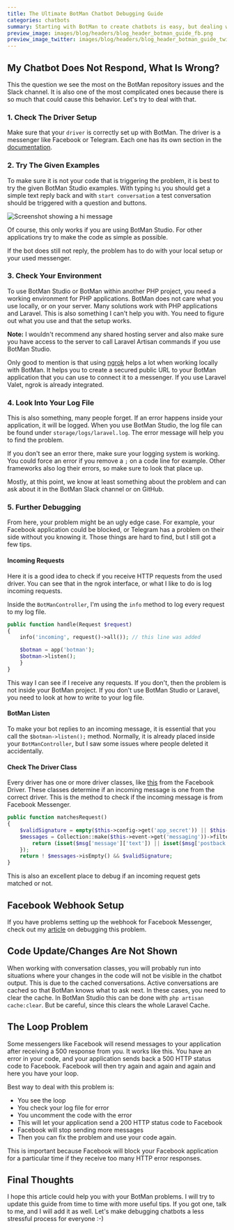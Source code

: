 ```yaml
---
title: The Ultimate BotMan Chatbot Debugging Guide
categories: chatbots
summary: Starting with BotMan to create chatbots is easy, but dealing with bugs is not. Since there are many external services like Facebook, Telegram or Slack involved, lots of things can and will go wrong. I have run into so many of these bugs and don't want you to struggle with them as I did. So here is my ultimate debugging guide.
preview_image: images/blog/headers/blog_header_botman_guide_fb.png
preview_image_twitter: images/blog/headers/blog_header_botman_guide_twitter.png
---
```


## My Chatbot Does Not Respond, What Is Wrong?

This the question we see the most on the BotMan repository issues and the Slack channel. It is also one of the most complicated ones because there is so much that could cause this behavior. Let's try to deal with that.

### 1. Check The Driver Setup

Make sure that your `driver` is correctly set up with BotMan. The driver is a messenger like Facebook or Telegram. Each one has its own section in the [documentation](https://botman.io/2.0/welcome).

### 2. Try The Given Examples

To make sure it is not your code that is triggering the problem, it is best to try the given BotMan Studio examples. With typing `hi` you should get a simple text reply back and with `start conversation` a test conversation should be triggered with a question and buttons.

<img class="blogimage" alt="Screenshot showing a hi message" src="/images/blog/nl_bot_hi.png" />

Of course, this only works if you are using BotMan Studio. For other applications try to make the code as simple as possible.

If the bot does still not reply, the problem has to do with your local setup or your used messenger.

### 3. Check Your Environment

To use BotMan Studio or BotMan within another PHP project, you need a working environment for PHP applications. BotMan does not care what you use locally, or on your server. Many solutions work with PHP applications and Laravel. This is also something I can't help you with. You need to figure out what you use and that the setup works.

<div class="blognote"><strong>Note:</strong> I wouldn't recommend any shared hosting server and also make sure you have access to the server to call Laravel Artisan commands if you use BotMan Studio.</div>

Only good to mention is that using [ngrok](https://ngrok.com/) helps a lot when working locally with BotMan. It helps you to create a secured public URL to your BotMan application that you can use to connect it to a messenger. If you use Laravel Valet, ngrok is already integrated.

### 4. Look Into Your Log File

This is also something, many people forget. If an error happens inside your application, it will be logged. When you use BotMan Studio, the log file can be found under `storage/logs/laravel.log`. The error message will help you to find the problem.

If you don't see an error there, make sure your logging system is working. You could force an error if you remove a `;` on a code line for example. Other frameworks also log their errors, so make sure to look that place up.

Mostly, at this point, we know at least something about the problem and can ask about it in the BotMan Slack channel or on GitHub.

### 5. Further Debugging

From here, your problem might be an ugly edge case. For example, your Facebook application could be blocked, or Telegram has a problem on their side without you knowing it. Those things are hard to find, but I still got a few tips.

#### Incoming Requests
Here it is a good idea to check if you receive HTTP requests from the used driver. You can see that in the ngrok interface, or what I like to do is log incoming requests.

Inside the `BotManController`, I'm using the `info` method to log every request to my log file. 

```php
public function handle(Request $request)
{
    info('incoming', request()->all()); // this line was added

    $botman = app('botman');
    $botman->listen();
    }
}
```
This way I can see if I receive any requests. If you don't, then the problem is not inside your BotMan project. If you don't use BotMan Studio or Laravel, you need to look at how to write to your log file.

#### BotMan Listen

To make your bot replies to an incoming message, it is essential that you call the `$botman->listen();` method. Normally, it is already placed inside your `BotManController`, but I saw some issues where people deleted it accidentally.

#### Check The Driver Class

Every driver has one or more driver classes, like [this](https://github.com/botman/driver-facebook/blob/master/src/FacebookDriver.php) from the Facebook Driver. These classes determine if an incoming message is one from the correct driver. This is the method to check if the incoming message is from Facebook Messenger.

```php
public function matchesRequest()
{
    $validSignature = empty($this->config->get('app_secret')) || $this->validateSignature();
    $messages = Collection::make($this->event->get('messaging'))->filter(function ($msg) {
        return (isset($msg['message']['text']) || isset($msg['postback']['payload'])) && ! isset($msg['message']['is_echo']);
    });
    return ! $messages->isEmpty() && $validSignature;
}
```

This is also an excellent place to debug if an incoming request gets matched or not.

## Facebook Webhook Setup

If you have problems setting up the webhook for Facebook Messenger, check out my [article](https://christoph-rumpel.com/2017/09/botman-quick-tip-how-to-debug-facebook-webhook-errors) on debugging this problem.

## Code Update/Changes Are Not Shown

When working with conversation classes, you will probably run into situations where your changes in the code will not be visible in the chatbot output. This is due to the cached conversations. Active conversations are cached so that BotMan knows what to ask next. In these cases, you need to clear the cache. In BotMan Studio this can be done with `php artisan cache:clear`. But be careful, since this clears the whole Laravel Cache.

## The Loop Problem

Some messengers like Facebook will resend messages to your application after receiving a 500 response from you. It works like this. You have an error in your code, and your application sends back a 500 HTTP status code to Facebook. Facebook will then try again and again and again and here you have your loop.

Best way to deal with this problem is:

* You see the loop
* You check your log file for error
* You uncomment the code with the error
* This will let your application send a 200 HTTP status code to Facebook
* Facebook will stop sending more messages
* Then you can fix the problem and use your code again.

This is important because Facebook will block your Facebook application for a particular time if they receive too many HTTP error responses.


## Final Thoughts

I hope this article could help you with your BotMan problems. I will try to update this guide from time to time with more useful tips. If you got one, talk to me, and I will add it as well. Let's make debugging chatbots a less stressful process for everyone :-)

